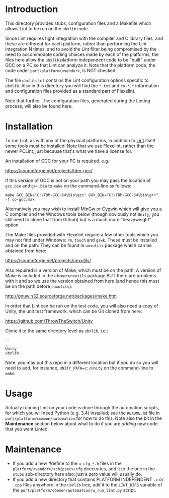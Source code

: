 # Introduction
This directory provides stubs, configuration files and a Makefile which allows Lint to be run on the `ubxlib` code.

Since Lint requires tight integration with the compiler and C library files, and these are different for each platform, rather than performing the Lint integration N times, and to avoid the Lint filter being compromised by the need to accommodate coding choices made by each of the platforms, the files here allow the `ubxlib` platform independent code to be "built" under GCC on a PC so that Lint can analyze it.  Note that the platform code, the code under `port\platform\<vendor>`, is NOT checked.

The file `ubxlib.lnt` contains the Lint configuration options specific to `ubxlib`.  Also in this directory you will find the `*.txt` and `co-*.*` information and configuration files provided as a standard part of Flexelint.

Note that further `.lnt` configuration files, generated during the Linting process, will also be found here.

# Installation
To run Lint, as with any of the physical platforms, in addition to [Lint](https://gimpel.com/) itself some tools must be installed.  Note that we use Flexelint, rather than the newer PCLint, just because that's what we have a license for.

An installation of GCC for your PC is required. e.g.:

https://sourceforge.net/projects/tdm-gcc/

If this version of GCC is not on your path you may pass the location of `gcc.bin` and `g++.bin` to `make` on the command-line as follows:

`make GCC_BIN="C:\TDM-GCC-64\bin\gcc" GXX_BIN="C:\TDM-GCC-64\bin\g++"  -f co-gcc.mak`

Alternatively you may wish to install MinGw or Cygwin which will give you a C compiler and the Windows tools below (though obviously not `Unity`, you still need to clone that from Github) but is a much more "heavyweight" option.

The Make files provided with Flexelint require a few other tools which you may not find under Windows: `rm`, `touch` and `gawk`.  These must be installed and on the path.  They can be found in `unxutils` package which can be obtained from here:

https://sourceforge.net/projects/unxutils/

Also required is a version of Make, which must be on the path.  A version of Make is included in the above `unxutils` package BUT there are problems with it and so we use the version obtained from here (and hence this must be on the path before `unxutils`):

http://gnuwin32.sourceforge.net/packages/make.htm

In order that Lint can be run on the test code, you will also need a copy of Unity, the unit test framework, which can be Git cloned from here:

https://github.com/ThrowTheSwitch/Unity

Clone it to the same directory level as `ubxlib`, i.e.:

```
..
.
Unity
ubxlib
```

Note: you may put this repo in a different location but if you do so you will need to add, for instance, `UNITY_PATH=c:/Unity` on the command-line to `make`.

# Usage
Actually running Lint on your code is done through the automation scripts, for which you will need Python (e.g. 3.4) installed; see the `README.md` file in `port/platform/common/automation` for how to do this.  Note also the bit in the **Maintenance** section below about what to do if you are *adding* new code that you want Linted.

# Maintenance
- If you add a new #define to the `u_cfg_*.h` files in the `platform/<vendor>/<chipset>/cfg` directories, add it to the one in the `stubs` sub-directory here also; just a zero value will usually do.
- If you add a new directory that contains PLATFORM INDEPENDENT `.c` or `.cpp` files anywhere in the `ubxlib` tree, add it to the `LINT_DIRS` variable of the `port/platform/common/automation/u_run_lint.py` script.